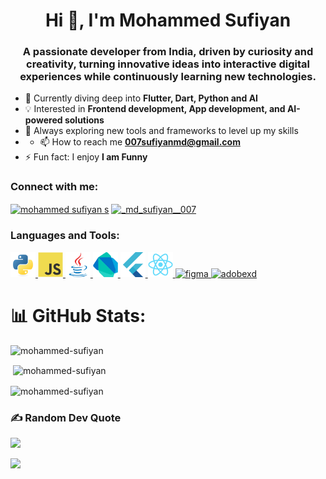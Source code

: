 <h1 align="center">Hi 👋, I'm Mohammed Sufiyan</h1>
<h3 align="center">A passionate developer from India, driven by curiosity and creativity, turning innovative ideas into interactive digital experiences while continuously learning new technologies. </h3>



- 🌱 Currently diving deep into **Flutter, Dart, Python and AI**  
- 💡 Interested in **Frontend development, App development, and AI-powered solutions**  
- 🚀 Always exploring new tools and frameworks to level up my skills
- - 📫 How to reach me **007sufiyanmd@gmail.com**  
- ⚡ Fun fact: I enjoy **I am Funny**

<h3 align="left">Connect with me:</h3>
<p align="left">
<a href="https://linkedin.com/in/mohammed sufiyan s" target="blank"><img align="center" src="https://raw.githubusercontent.com/rahuldkjain/github-profile-readme-generator/master/src/images/icons/Social/linked-in-alt.svg" alt="mohammed sufiyan s" height="30" width="40" /></a>
<a href="https://www.instagram.com/_md_sufiyan__007_" target="blank"><img align="center" src="https://raw.githubusercontent.com/rahuldkjain/github-profile-readme-generator/master/src/images/icons/Social/instagram.svg" alt="_md_sufiyan__007" height="30" width="40" /></a>
</p>

<h3 align="left">Languages and Tools:</h3>
<p align="left"> 
  <a href="https://www.python.org" target="_blank" rel="noreferrer"> 
    <img src="https://raw.githubusercontent.com/devicons/devicon/master/icons/python/python-original.svg" alt="python" width="40" height="40"/> 
  </a> 
  <a href="https://developer.mozilla.org/en-US/docs/Web/JavaScript" target="_blank" rel="noreferrer"> 
    <img src="https://raw.githubusercontent.com/devicons/devicon/master/icons/javascript/javascript-original.svg" alt="javascript" width="40" height="40"/> 
  </a>
  <a href="https://www.java.com/" target="_blank" rel="noreferrer"> 
    <img src="https://raw.githubusercontent.com/devicons/devicon/master/icons/java/java-original.svg" alt="java" width="40" height="40"/> 
  </a>
  <a href="https://dart.dev/" target="_blank" rel="noreferrer"> 
    <img src="https://raw.githubusercontent.com/devicons/devicon/master/icons/dart/dart-original.svg" alt="dart" width="40" height="40"/> 
  </a>
  <a href="https://flutter.dev/" target="_blank" rel="noreferrer"> 
    <img src="https://raw.githubusercontent.com/devicons/devicon/master/icons/flutter/flutter-original.svg" alt="flutter" width="40" height="40"/> 
  </a>
  <a href="https://reactjs.org/" target="_blank" rel="noreferrer"> 
    <img src="https://raw.githubusercontent.com/devicons/devicon/master/icons/react/react-original.svg" alt="react" width="40" height="40"/> 
  </a>
  <a href="https://www.figma.com/" target="_blank" rel="noreferrer"> 
    <img src="https://upload.wikimedia.org/wikipedia/commons/3/33/Figma-logo.svg" alt="figma" width="40" height="40"/> 
  </a>
<a href="https://www.adobe.com/products/xd.html" target="_blank" rel="noreferrer"> 
  <img src="https://cdn.jsdelivr.net/gh/devicons/devicon/icons/xd/xd-original.svg" alt="adobexd" width="40" height="40"/> 
</a>

</p>


# 📊 GitHub Stats:
<p><img align="left" src="https://github-readme-stats.vercel.app/api/top-langs?username=mohammed-sufiyan&show_icons=true&locale=en&layout=compact" alt="mohammed-sufiyan" /></p><br>

<p>&nbsp;<img align="center" src="https://github-readme-stats.vercel.app/api?username=mohammed-sufiyan&show_icons=true&locale=en" alt="mohammed-sufiyan" /></p>

<p><img align="center" src="https://github-readme-streak-stats.herokuapp.com/?user=mohammed-sufiyan&" alt="mohammed-sufiyan" /></p>

### ✍️ Random Dev Quote
![](https://quotes-github-readme.vercel.app/api?type=vetical&theme=radical)

[![](https://visitcount.itsvg.in/api?id=thalha-cse&icon=1&color=0)](https://visitcount.itsvg.in)
